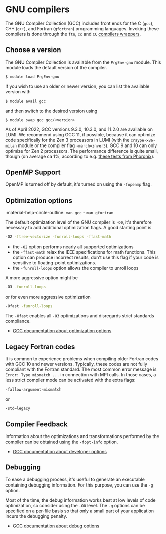 # GNU compilers

[gcc-opt]: https://gcc.gnu.org/onlinedocs/gcc/Optimize-Options.html
[gcc-debug]: https://gcc.gnu.org/onlinedocs/gcc/Debugging-Options.html
[gcc-dev]: https://gcc.gnu.org/onlinedocs/gcc/Developer-Options.html

The GNU Compiler Collection (GCC) includes front ends for the C (`gcc`), C++
(`g++`), and Fortran (`gfortran`) programming languages. Invoking these
compilers is done through the `ftn`, `cc` and `CC` [compilers
wrappers][wrappers].

[wrappers]: ../../development/compiling/prgenv.md#compiler-wrappers

## Choose a version

The GNU Compiler Collection is available from the `PrgEnv-gnu` module. This
module loads the default version of the compiler.

```bash
$ module load PrgEnv-gnu
```

If you wish to use an older or newer version, you can list the available
version with

```bash
$ module avail gcc
```

and then switch to the desired version using

```bash
$ module swap gcc gcc/<version>
```

As of April 2022, GCC versions 9.3.0, 10.3.0, and 11.2.0 are available on LUMI.
We recommend using GCC 11, if possible, because it can optimize code
specifically for the Zen 3 processors in LUMI (with the `craype-x86-milan`
module or the compiler flag `-march=znver3`). GCC 9 and 10 can only optimize
for Zen 2 processors.
The performance difference is quite small, though (on average ca 1%, according to e.g.
[these tests from Phoronix](https://www.phoronix.com/scan.php?page=article&item=amd-znver3-gcc11&num=1)).

## OpenMP Support

OpenMP is turned off by default, it's turned on using the `-fopenmp` flag.

## Optimization options

:material-help-circle-outline: `man gcc` - `man gfortran`

The default optimization level of the GNU compiler is `-O0`, it's therefore
necessary to add additional optimization flags. A good starting point is

```bash
-O2 -ftree-vectorize -funroll-loops -ffast-math
```

- the `-O2` option performs nearly all supported optimizations
- the `-ffast-math` relax the IEEE specifications for math functions. This option
  can produce incorrect results, don't use this flag if your code is sensitive 
  to floating-point optimizations.
- the `-funroll-loops` option allows the compiler to unroll loops

A more aggressive option might be

```bash
-O3 -funroll-loops
```

or for even more aggressive optimization

```bash
-Ofast -funroll-loops
```

The `-Ofast` enables all `-O3` optimizations and disregards strict standards
compliance.

- [GCC documentation about optimization options][gcc-opt]

## Legacy Fortran codes

It is common to experience problems when compiling older Fortran codes with GCC
10 and newer versions. Typically, these codes are not fully compliant with the
Fortran standard. The most common error message is `Error: Type mismatch ...`
in connection with MPI calls. In those cases, a less strict compiler mode can
be activated with the extra flags:

```bash
-fallow-argument-mismatch
```

or

```bash
-std=legacy
```

## Compiler Feedback

Information about the optimizations and transformations performed by the
compiler can be obtained using the `-fopt-info` option.

- [GCC documentation about developer options][gcc-dev]

## Debugging

To ease a debugging process, it's useful to generate an executable containing
debugging information. For this purpose, you can use the `-g` option.

Most of the time, the debug information works best at low levels of code
optimization, so consider using the `-O0` level. The `-g` options can be
specified on a per-file basis so that only a small part of your application
incurs the debugging penalty.

- [GCC documentation about debug options][gcc-debug]
